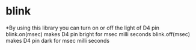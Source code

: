 # blink
*By using this library you can turn on or off the light of D4 pin
blink.on(msec) makes D4 pin bright for msec milli seconds
blink.off(msec) makes D4 pin dark for msec milli seconds
